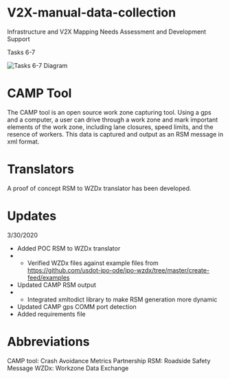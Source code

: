 # V2X-manual-data-collection

Infrastructure and V2X Mapping Needs Assessment and Development Support​

Tasks 6-7

![Tasks 6-7 Diagram](https://github.com/TonyEnglish/V2X-manual-data-collection/task_6_7_diagram_screenshot.jpg)

# CAMP Tool

The CAMP tool is an open source work zone capturing tool. Using a gps and a computer, a user can drive through a work zone and mark important elements of the work zone, including lane closures, speed limits, and the resence of workers. This data is captured and output as an RSM message in xml format. 

# Translators

A proof of concept RSM to WZDx translator has been developed. 

# Updates
3/30/2020
- Added POC RSM to WZDx translator
- - Verified WZDx files against example files from https://github.com/usdot-jpo-ode/jpo-wzdx/tree/master/create-feed/examples
- Updated CAMP RSM output
- - Integrated xmltodict library to make RSM generation more dynamic
- Updated CAMP gps COMM port detection
- Added requirements file

# Abbreviations

CAMP tool: Crash Avoidance Metrics Partnership
RSM: Roadside Safety Message
WZDx: Workzone Data Exchange